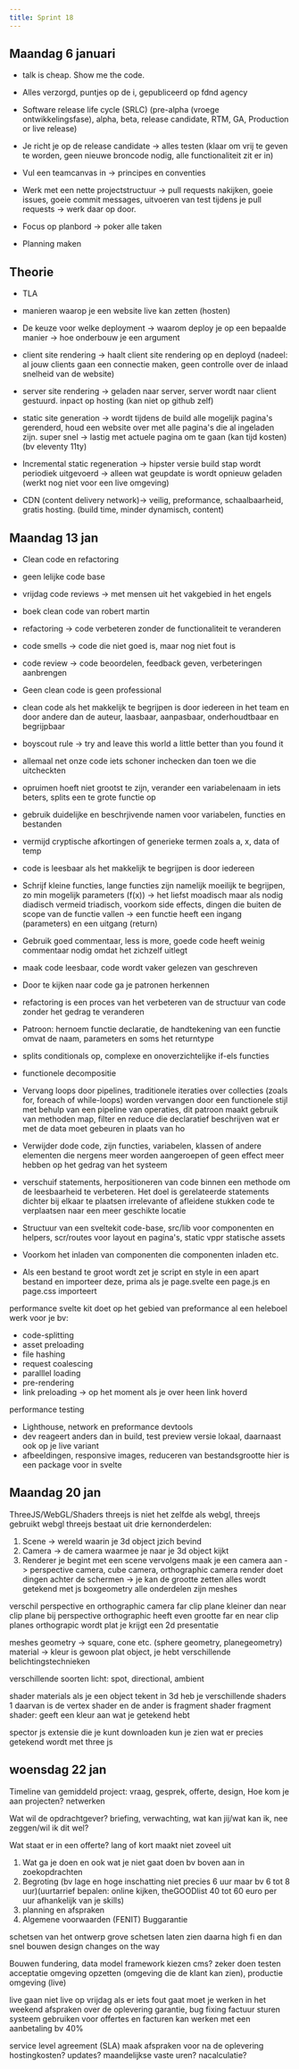 ```yaml
---
title: Sprint 18
---
```


## Maandag 6 januari 
- talk is cheap. Show me the code. 
- Alles verzorgd, puntjes op de i, gepubliceerd op fdnd agency 
- Software release life cycle (SRLC) (pre-alpha (vroege ontwikkelingsfase), alpha, beta, release candidate, RTM, GA, Production or live release)
- Je richt je op de release candidate -> alles testen (klaar om vrij te geven te worden, geen nieuwe broncode nodig, alle functionaliteit zit er in)

- Vul een teamcanvas in -> principes en conventies 
- Werk met een nette projectstructuur -> pull requests nakijken, goeie issues, goeie commit messages, uitvoeren van test tijdens je pull requests -> werk daar op door. 
- Focus op planbord -> poker alle taken
- Planning maken 

## Theorie 
- TLA
- manieren waarop je een website live kan zetten (hosten)
- De keuze voor welke deployment -> waarom deploy je op een bepaalde manier -> hoe onderbouw je een argument 
- client site rendering -> haalt client site rendering op en deployd (nadeel: al jouw clients gaan een connectie maken, geen controlle over de inlaad snelheid van de website)
- server site rendering -> geladen naar server, server wordt naar client gestuurd. inpact op hosting (kan niet op github zelf)
- static site generation -> wordt tijdens de build alle mogelijk pagina's gerenderd, houd een website over met alle pagina's die al ingeladen zijn. super snel -> lastig met actuele pagina om te gaan (kan tijd kosten) (bv eleventy 11ty)
- Incremental static regeneration -> hipster versie build stap wordt periodiek uitgevoerd -> alleen wat geupdate is wordt opnieuw geladen (werkt nog niet voor een live omgeving)

- CDN (content delivery network)-> veilig, preformance, schaalbaarheid, gratis hosting. (build time, minder dynamisch, content)

## Maandag 13 jan
- Clean code en refactoring 
- geen lelijke code base 
- vrijdag code reviews -> met mensen uit het vakgebied in het engels 
- boek clean code van robert martin 
- refactoring -> code verbeteren zonder de functionaliteit te veranderen
- code smells -> code die niet goed is, maar nog niet fout is
- code review -> code beoordelen, feedback geven, verbeteringen aanbrengen
- Geen clean code is geen professional 
- clean code als het makkelijk te begrijpen is door iedereen in het team en door andere dan de auteur, laasbaar, aanpasbaar, onderhoudtbaar en begrijpbaar 
- boyscout rule -> try and leave this world a little better than you found it 
- allemaal net onze code iets schoner inchecken dan toen we die uitcheckten 
- opruimen hoeft niet grootst te zijn, verander een variabelenaam in iets beters, splits een te grote functie op 
- gebruik duidelijke en beschrjivende namen voor variabelen, functies en bestanden
- vermijd cryptische afkortingen of generieke termen zoals a, x, data of temp
- code is leesbaar als het makkelijk te begrijpen is door iedereen
- Schrijf kleine functies, lange functies zijn namelijk moeilijk te begrijpen, zo min mogelijk parameters (f(x)) -> het liefst moadisch maar als nodig diadisch vermeid triadisch, voorkom side effects, dingen die buiten de scope van de functie vallen -> een functie heeft een ingang (parameters) en een uitgang (return)
- Gebruik goed commentaar, less is more, goede code heeft weinig commentaar nodig omdat het zichzelf uitlegt 
- maak code leesbaar, code wordt vaker gelezen van geschreven 

- Door te kijken naar code ga je patronen herkennen 
- refactoring is een proces van het verbeteren van de structuur van code zonder het gedrag te veranderen 
- Patroon: hernoem functie declaratie, de handtekening van een functie omvat de naam, parameters en soms het returntype 
- splits conditionals op, complexe en onoverzichtelijke if-els functies 
- functionele decompositie 
- Vervang loops door pipelines, traditionele iteraties over collecties (zoals for, foreach of while-loops) worden vervangen door een functionele stijl met behulp van een pipeline van operaties, dit patroon maakt gebruik van methoden map, filter en reduce die declaratief beschrijven wat er met de data moet gebeuren in plaats van ho
- Verwijder dode code, zijn functies, variabelen, klassen of andere elementen die nergens meer worden aangeroepen of geen effect meer hebben op het gedrag van het systeem 
- verschuif statements, herpositioneren van code binnen een methode om de leesbaarheid te verbeteren. Het doel is gerelateerde statements dichter bij elkaar te plaatsen irrelevante of afleidene stukken code te verplaatsen naar een meer geschikte locatie 

- Structuur van een sveltekit code-base, src/lib voor componenten en helpers, scr/routes voor layout en pagina's, static vppr statische assets 
- Voorkom het inladen van componenten die componenten inladen etc. 
- Als een bestand te groot wordt zet je script en style in een apart bestand en importeer deze, prima als je page.svelte een page.js en page.css importeert 

performance 
svelte kit doet op het gebied van preformance al een heleboel werk voor je bv:
- code-splitting
- asset preloading 
- file hashing 
- request coalescing
- paralllel loading 
- pre-rendering 
- link preloading -> op het moment als je over heen link hoverd 

performance testing 
- Lighthouse, network en preformance devtools 
- dev reageert anders dan in build, test preview versie lokaal, daarnaast ook op je live variant 
- afbeeldingen, responsive images, reduceren van bestandsgrootte hier is een package voor in svelte 

## Maandag 20 jan 
ThreeJS/WebGL/Shaders
threejs is niet het zelfde als webgl, threejs gebruikt webgl 
threejs bestaat uit drie kernonderdelen:
1. Scene -> wereld waarin je 3d object jzich bevind
2. Camera -> de camera waarmee je naar je 3d object kijkt 
3. Renderer 
je begint met een scene 
vervolgens maak je een camera aan -> perspective camera, cube camera, orthographic camera 
render doet dingen achter de schermen -> je kan de grootte zetten 
alles wordt getekend met js 
boxgeometry 
alle onderdelen zijn meshes 

verschil perspective en orthographic camera 
far clip plane kleiner dan near clip plane bij perspective 
orthographic heeft even grootte far en near clip planes 
orthograpic wordt plat je krijgt een 2d presentatie 

meshes 
geometry -> square, cone etc. (sphere geometry, planegeometry)
material -> kleur is gewoon plat object, je hebt verschillende belichtingstechnieken 

verschillende soorten licht: spot, directional, ambient

shader materials 
als je een object tekent in 3d heb je verschillende shaders 
1 daarvan is de vertex shader en de ander is fragment shader
fragment shader: geeft een kleur aan wat je getekend hebt

spector js extensie die je kunt downloaden 
kun je zien wat er precies getekend wordt met three js 

## woensdag 22 jan 
Timeline van gemiddeld project: vraag, gesprek, offerte, design, 
Hoe kom je aan projecten? netwerken

Wat wil de opdrachtgever?
briefing, verwachting, wat kan jij/wat kan ik, nee zeggen/wil ik dit wel?

Wat staat er in een offerte?
lang of kort maakt niet zoveel uit
1. Wat ga je doen en ook wat je niet gaat doen bv boven aan in zoekopdrachten
2. Begroting (bv lage en hoge inschatting niet precies 6 uur maar bv 6 tot 8 uur)(uurtarrief bepalen: online kijken, theGOODlist 40 tot 60 euro per uur afhankelijk van je skills)
3. planning en afspraken 
4. Algemene voorwaarden (FENIT)
Buggarantie

schetsen van het ontwerp 
grove schetsen laten zien 
daarna high fi 
en dan snel bouwen 
design changes on the way 

Bouwen 
fundering, data model 
framework kiezen 
cms? zeker doen 
testen 
acceptatie omgeving opzetten (omgeving die de klant kan zien), productie omgeving (live)

live gaan
niet live op vrijdag als er iets fout gaat moet je werken in het weekend 
afspraken over de oplevering 
garantie, bug fixing 
factuur sturen 
systeem gebruiken voor offertes en facturen 
kan werken met een aanbetaling bv 40%

service level agreement (SLA)
maak afspraken voor na de oplevering 
hostingkosten? updates? 
maandelijkse vaste uren? 
nacalculatie? 
